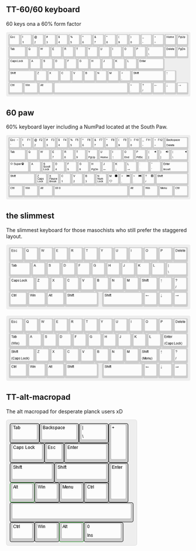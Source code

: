 ## TT-60/60 keyboard
60 keys ona a 60% form factor

![TT-60/60 keyboard](60-60-keyboard.png)

## 60 paw
60% keyboard layer including a NumPad located at the South Paw.

![60-paw](60-paw.png)

## the slimmest

The slimmest keyboard for those masochists who still prefer the staggered layout.

![The slimmest keyboard 1](slimmest1.png)

![The slimmest keyboard 2](slimmest2.png)

## TT-alt-macropad

The alt macropad for desperate planck users xD

![TT-alt-macropad](tt-alt-macropad.png)

